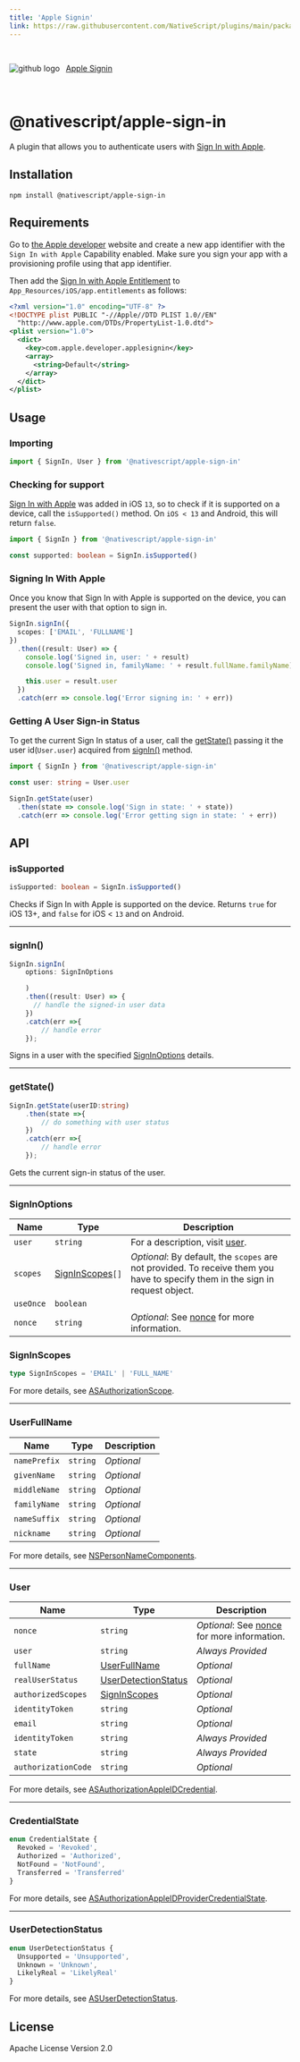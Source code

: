 ```yaml
---
title: 'Apple Signin'
link: https://raw.githubusercontent.com/NativeScript/plugins/main/packages/apple-sign-in/README.md
---
```


<div style="width: 100%; padding: 1.2em 0em">
	<img alt="github logo" src="../assets/images/github/GitHub-Mark-32px.png" style="display: inline; margin: 1em 0.5em 1em 0em">
	<a href="https://github.com/NativeScript/plugins/tree/main/packages/apple-sign-in" target="_blank" noopener>Apple Signin</a>
</div>

# @nativescript/apple-sign-in

A plugin that allows you to authenticate users with [Sign In with Apple](https://developer.apple.com/sign-in-with-apple/).

## Installation

```cli
npm install @nativescript/apple-sign-in
```

## Requirements

Go to [the Apple developer](https://developer.apple.com/account/resources/identifiers/list) website and create a new app identifier with the `Sign In with Apple` Capability enabled. Make sure you sign your app with a provisioning profile using that app identifier.

Then add the [Sign In with Apple Entitlement](https://developer.apple.com/documentation/bundleresources/entitlements/com_apple_developer_applesignin?language=objc) to `App_Resources/iOS/app.entitlements` as follows:

```xml
<?xml version="1.0" encoding="UTF-8" ?>
<!DOCTYPE plist PUBLIC "-//Apple//DTD PLIST 1.0//EN"
  "http://www.apple.com/DTDs/PropertyList-1.0.dtd">
<plist version="1.0">
  <dict>
    <key>com.apple.developer.applesignin</key>
    <array>
      <string>Default</string>
    </array>
  </dict>
</plist>
```

## Usage

### Importing

```ts
import { SignIn, User } from '@nativescript/apple-sign-in'
```

### Checking for support

[Sign In with Apple](https://developer.apple.com/sign-in-with-apple/) was added in iOS `13`, so to check if it is supported on a device, call the `isSupported()` method.
On `iOS < 13` and Android, this will return `false`.

```typescript
import { SignIn } from '@nativescript/apple-sign-in'

const supported: boolean = SignIn.isSupported()
```

### Signing In With Apple

Once you know that Sign In with Apple is supported on the device, you can present the user with that option to sign in.

```typescript
SignIn.signIn({
  scopes: ['EMAIL', 'FULLNAME']
})
  .then((result: User) => {
    console.log('Signed in, user: ' + result)
    console.log('Signed in, familyName: ' + result.fullName.familyName)

    this.user = result.user
  })
  .catch(err => console.log('Error signing in: ' + err))
```

### Getting A User Sign-in Status

To get the current Sign In status of a user, call the [getState()](#getstate) passing it the user id(`User.user`) acquired from [signIn()](#signin) method.

```typescript
import { SignIn } from '@nativescript/apple-sign-in'

const user: string = User.user

SignIn.getState(user)
  .then(state => console.log('Sign in state: ' + state))
  .catch(err => console.log('Error getting sign in state: ' + err))
```

## API

### isSupported

```ts
isSupported: boolean = SignIn.isSupported()
```

Checks if Sign In with Apple is supported on the device. Returns `true` for iOS 13+, and `false` for iOS < `13` and on Android.

---

### signIn()

```ts
SignIn.signIn(
    options: SignInOptions

    )
    .then((result: User) => {
      // handle the signed-in user data
    })
    .catch(err =>{
        // handle error
    });
```

Signs in a user with the specified [SignInOptions](#signinoptions) details.

---

### getState()

```ts
SignIn.getState(userID:string)
    .then(state =>{
        // do something with user status
    })
    .catch(err =>{
        // handle error
    });
```

Gets the current sign-in status of the user.

---

### SignInOptions

| Name      | Type                              | Description                                                                                                                                                              |
| --------- | --------------------------------- | ------------------------------------------------------------------------------------------------------------------------------------------------------------------------ |
| `user`    | `string`                          | For a description, visit [user](https://developer.apple.com/documentation/authenticationservices/asauthorizationappleidrequest/3153041-user?language=objc).              |
| `scopes`  | [SignInScopes](#signinscopes)`[]` | _Optional_: By default, the `scopes` are not provided. To receive them you have to specify them in the sign in request object.                                           |
| `useOnce` | `boolean`                         |                                                                                                                                                                          |
| `nonce`   | `string`                          | _Optional_: See [nonce](https://developer.apple.com/documentation/authenticationservices/asauthorizationopenidrequest/3362520-nonce?language=objc) for more information. |

### SignInScopes

```ts
type SignInScopes = 'EMAIL' | 'FULL_NAME'
```

For more details, see [ASAuthorizationScope](https://developer.apple.com/documentation/authenticationservices/asauthorizationscope?language=objc).

---

### UserFullName

| Name         | Type     | Description |
| ------------ | -------- | ----------- |
| `namePrefix` | `string` | _Optional_  |
| `givenName`  | `string` | _Optional_  |
| `middleName` | `string` | _Optional_  |
| `familyName` | `string` | _Optional_  |
| `nameSuffix` | `string` | _Optional_  |
| `nickname`   | `string` | _Optional_  |

For more details, see [NSPersonNameComponents](https://developer.apple.com/documentation/foundation/nspersonnamecomponents?language=objc).

---

### User

| Name                | Type                                        | Description                                                                                                                                                              |
| ------------------- | ------------------------------------------- | ------------------------------------------------------------------------------------------------------------------------------------------------------------------------ |
| `nonce`             | `string`                                    | _Optional_: See [nonce](https://developer.apple.com/documentation/authenticationservices/asauthorizationopenidrequest/3362520-nonce?language=objc) for more information. |
| `user`              | `string`                                    | _Always Provided_                                                                                                                                                        |
| `fullName`          | [UserFullName](#userfullname)               | _Optional_                                                                                                                                                               |
| `realUserStatus`    | [UserDetectionStatus](#userdetectionstatus) | _Optional_                                                                                                                                                               |
| `authorizedScopes`  | [SignInScopes](#signinscopes)               | _Optional_                                                                                                                                                               |
| `identityToken`     | `string`                                    | _Optional_                                                                                                                                                               |
| `email`             | `string`                                    | _Optional_                                                                                                                                                               |
| `identityToken`     | `string`                                    | _Always Provided_                                                                                                                                                        |
| `state`             | `string`                                    | _Always Provided_                                                                                                                                                        |
| `authorizationCode` | `string`                                    | _Optional_                                                                                                                                                               |

For more details, see [ASAuthorizationAppleIDCredential](https://developer.apple.com/documentation/authenticationservices/asauthorizationappleidcredential?language=objc).

---

### CredentialState

```ts
enum CredentialState {
  Revoked = 'Revoked',
  Authorized = 'Authorized',
  NotFound = 'NotFound',
  Transferred = 'Transferred'
}
```

For more details, see [ASAuthorizationAppleIDProviderCredentialState](https://developer.apple.com/documentation/authenticationservices/asauthorizationappleidprovidercredentialstate?language=objc).

---

### UserDetectionStatus

```ts
enum UserDetectionStatus {
  Unsupported = 'Unsupported',
  Unknown = 'Unknown',
  LikelyReal = 'LikelyReal'
}
```

For more details, see [ASUserDetectionStatus](https://developer.apple.com/documentation/authenticationservices/asuserdetectionstatus?language=objc).

## License

Apache License Version 2.0
